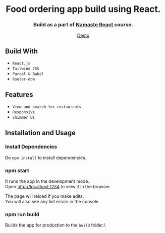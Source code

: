 <div align="center">

# Food ordering app build using React.

### Build as a part of [ Namaste React ](https://namastedev.com/learn/namaste-react) course.

[ Demo](https://foodiesdeli.netlify.app/)

</div>

## Build With

- `React.js`
- `Tailwind CSS`
- `Parcel & Babel`
- `Router-dom`


## Features

- `View and search for restaurants`
- `Responsive`
- `Shimmer UI`

## Installation and Usage

### Install Dependencies

Do `npm install` to install dependencies.


### npm start

It runs the app in the development mode.\
Open [http://localhost:1234](http://localhost:1234) to view it in the browser.

The page will reload if you make edits.\
You will also see any lint errors in the console.

### npm run build

Builds the app for production to the `build` folder.\

